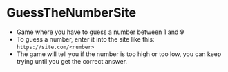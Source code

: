 # GuessTheNumberSite
- Game where you have to guess a number between 1 and 9  
- To guess a number, enter it into the site like this: `https://site.com/<number>`  
- The game will tell you if the number is too high or too low, you can keep trying until you get the correct answer.
